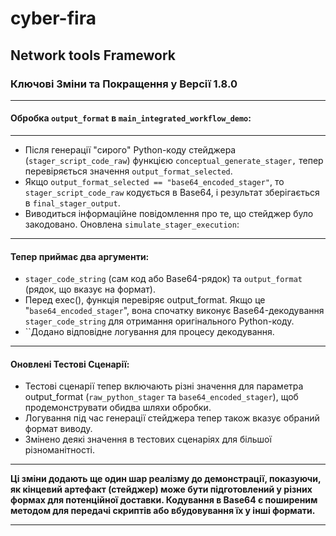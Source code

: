 # cyber-fira

## Network tools Framework

### Ключові Зміни та Покращення у Версії 1.8.0

------------


#### Обробка `output_format` в `main_integrated_workflow_demo`:

------------


- Після генерації "сирого" Python-коду стейджера (`stager_script_code_raw`) функцією `conceptual_generate_stager,` тепер перевіряється значення `output_format_selected`.
- Якщо `output_format_selected == "base64_encoded_stager"`, то `stager_script_code_raw` кодується в Base64, і результат зберігається в `final_stager_output`.
- Виводиться інформаційне повідомлення про те, що стейджер було закодовано.
Оновлена `simulate_stager_execution`:

------------


#### Тепер приймає два аргументи:
- `stager_code_string` (сам код або Base64-рядок) та `output_format` (рядок, що вказує на формат).
- Перед exec(), функція перевіряє output_format. Якщо це "`base64_encoded_stager`", вона спочатку виконує Base64-декодування `stager_code_string` для отримання оригінального Python-коду.
- ``Додано відповідне логування для процесу декодування.

------------


#### Оновлені Тестові Сценарії:

- Тестові сценарії тепер включають різні значення для параметра output_format (`raw_python_stager` та `base64_encoded_stager`), щоб продемонструвати обидва шляхи обробки.
- Логування під час генерації стейджера тепер також вказує обраний формат виводу.
- Змінено деякі значення в тестових сценаріях для більшої різноманітності.

------------


**Ці зміни додають ще один шар реалізму до демонстрації, показуючи, як кінцевий артефакт (стейджер) може бути підготовлений у різних формах для потенційної доставки. Кодування в Base64 є поширеним методом для передачі скриптів або вбудовування їх у інші формати.**

------------

